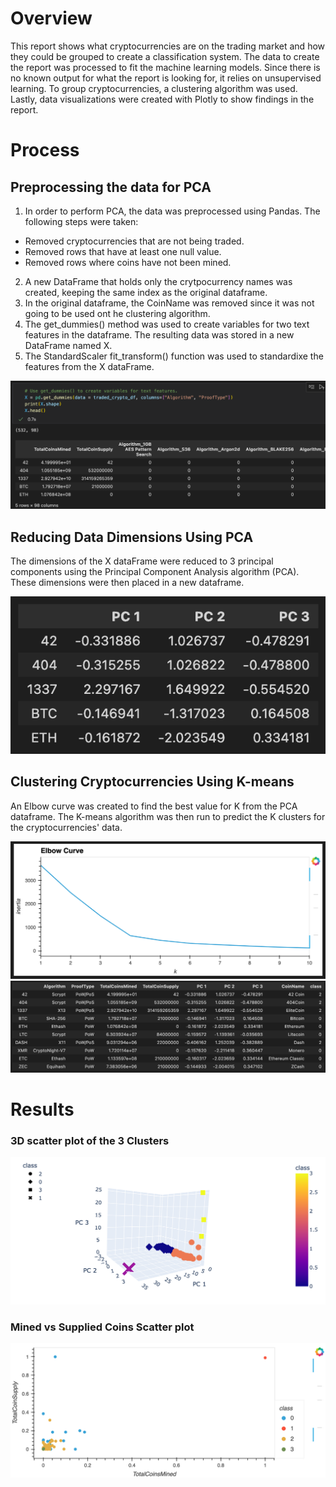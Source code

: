 # Overview

This report shows what cryptocurrencies are on the trading market and how they could be grouped to create a classification system. The data to create the report was processed to fit the machine learning models. Since there is no known output for what the report is looking for, it relies on unsupervised learning. To group cryptocurrencies, a clustering algorithm was used. Lastly, data visualizations were created with Plotly to show findings in the report.

# Process

## Preprocessing the data for PCA

1. In order to perform PCA, the data was preprocessed using Pandas. The following steps were taken:

- Removed cryptocurrencies that are not being traded.
- Removed rows that have at least one null value.
- Removed rows where coins have not been mined.

2. A new DataFrame that holds only the crytpocurrency names was created, keeping the same index as the original dataframe.
3. In the original dataframe, the CoinName was removed since it was not going to be used ont he clustering algorithm.
4. The get_dummies() method was used to create variables for two text features in the dataframe. The resulting data was stored in a new DataFrame named X.
5. The StandardScaler fit_transform() function was used to standardixe the features from the X dataFrame.

<img src="Images/get_dummies.png">

## Reducing Data Dimensions Using PCA

The dimensions of the X dataFrame were reduced to 3 principal components using the Principal Component Analysis algorithm (PCA). These dimensions were then placed in a new dataframe.

<img src="Images/PCA.png">

## Clustering Cryptocurrencies Using K-means

An Elbow curve was created to find the best value for K from the PCA dataframe. The K-means algorithm was then run to predict the K clusters for the cryptocurrencies' data.

<img src="Images/elbow_curve.png">
<img src="Images/clustered_df.png">

# Results

### 3D scatter plot of the 3 Clusters

<img src="Images/3d_scatter.png">

### Mined vs Supplied Coins Scatter plot

<img src="Images/scatter.png">
